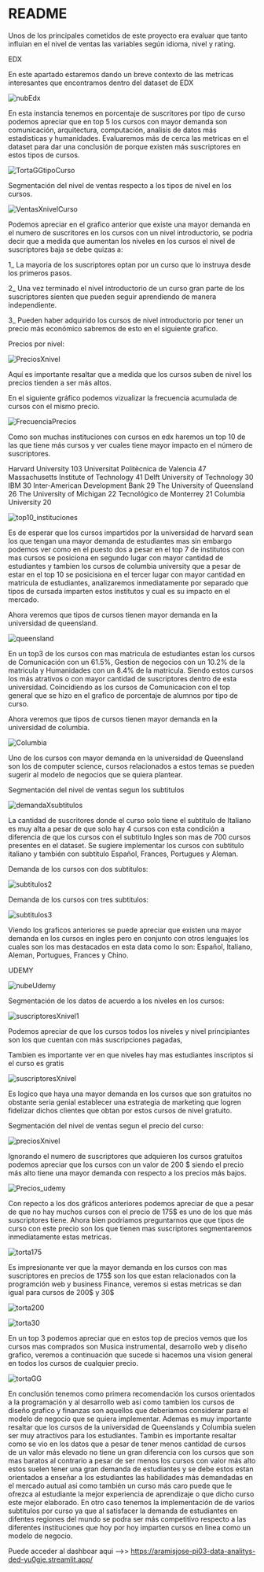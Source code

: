 # README

Unos de los principales cometidos de este proyecto era evaluar que tanto influian en el nivel de ventas las variables según idioma, nivel y rating.



EDX

En este apartado estaremos dando un breve contexto de las metricas interesantes que encontramos dentro del dataset de EDX

![nubEdx](https://github.com/aramisjose/MOOCS_Data-Analitys/assets/67377571/5d487792-98bf-4fed-858d-39c832c994cd)


En esta instancia tenemos en porcentaje de suscritores por tipo de curso podemos apreciar que en top 5 los cursos con mayor demanda son comunicación, arquitectura, computación, analisis de datos más estadisticas y humanidades. Evaluaremos más de cerca las metricas en el dataset para dar una conclusión  de porque existen más suscriptores en estos tipos de cursos.

![TortaGGtipoCurso](https://github.com/aramisjose/MOOCS_Data-Analitys/assets/67377571/f2a1cc8d-b4ed-40ae-aef0-09b8e75836e1)

Segmentación del nivel de ventas respecto a los tipos de nivel en los cursos. 

![VentasXnivelCurso](https://github.com/aramisjose/MOOCS_Data-Analitys/assets/67377571/6d14f324-8682-46b7-b4e5-4db61a3c4d2a)


Podemos apreciar en el grafico anterior que existe una mayor demanda en el numero de suscritores en los cursos con un nivel introductorio, se podria decir que a medida que aumentan los niveles en los cursos el nivel de suscriptores baja se debe quizas a:

1_ La mayoria de los suscriptores optan por un curso que lo instruya desde los primeros pasos.

2_ Una vez terminado el nivel introductorio de un curso gran parte de los suscriptores sienten que pueden seguir aprendiendo de manera independiente. 

3_ Pueden haber adquirido los cursos de nivel introductorio por tener un precio más económico sabremos de esto en el siguiente grafico.

Precios por nivel:

![PreciosXnivel](https://github.com/aramisjose/MOOCS_Data-Analitys/assets/67377571/f2d5ab85-29d4-43c6-b211-d810fe420ef0)

Aquí es importante resaltar que a medida que los cursos suben de nivel los precios tienden a ser más altos.

En el siguiente gráfico podemos vizualizar la frecuencia acumulada de cursos con el mismo precio.

![FrecuenciaPrecios](https://github.com/aramisjose/MOOCS_Data-Analitys/assets/67377571/7b95a834-e6ec-4ceb-a185-de0d28755882)

Como son muchas instituciones con cursos en edx haremos un top 10 de las que tiene  más cursos y ver cuales tiene mayor impacto en el número de suscriptores.

Harvard University                       103
Universitat Politècnica de Valencia       47
Massachusetts Institute of Technology     41
Delft University of Technology            30
IBM                                       30
Inter-American Development Bank           29
The University of Queensland              26
The University of Michigan                22
Tecnológico de Monterrey                  21
Columbia University                       20

![top10_instituciones](https://github.com/aramisjose/MOOCS_Data-Analitys/assets/67377571/538725c2-58a0-4fc3-a131-6ac6d6761832)


Es de esperar que los cursos impartidos por la universidad de harvard sean los que tengan una mayor demanda de estudiantes mas sin embargo podemos ver como en el puesto dos a pesar en el top 7 de institutos con mas cursos se posiciona en segundo lugar con mayor cantidad de estudiantes y tambien los cursos de columbia university que a pesar de estar en el top 10 se posicisiona en el tercer lugar con mayor cantidad en matricula de estudiantes, analizaremos inmediatamente por separado que tipos de cursada imparten estos institutos y cual es su impacto en el mercado.

Ahora veremos que tipos de cursos tienen mayor demanda en la universidad de queensland.

![queensland](https://github.com/aramisjose/MOOCS_Data-Analitys/assets/67377571/9c1fdaa9-5f89-4ee7-ab22-a3deaf90c5ab)

En un top3 de los cursos con mas matricula de estudiantes estan los cursos de Comunicación con un 61.5%, Gestion de negocios con un 10.2% de la matricula y Humanidades con un  8.4% de la matricula. Siendo estos cursos los más atrativos o con mayor cantidad de suscriptores dentro de esta universidad. Coincidiendo as los cursos de Comunicacion con el top general que se hizo en el grafico de porcentaje de alumnos por tipo de curso.

Ahora veremos que tipos de cursos tienen mayor demanda en la universidad de columbia.

![Columbia](https://github.com/aramisjose/MOOCS_Data-Analitys/assets/67377571/8bc8ad33-79ac-4fbc-9268-a3874ba1a1ff)

 Uno de los cursos con mayor demanda en la universidad de Queensland son los de computer science, cursos relacionados a estos temas se pueden sugerir al modelo de negocios que se quiera plantear.

Segmentación del nivel de ventas segun los subtitulos

![demandaXsubtitulos](https://github.com/aramisjose/MOOCS_Data-Analitys/assets/67377571/dee03493-1de7-4c23-9f4e-e3bea8895884)

La cantidad de suscritores donde el curso solo tiene el subtitulo de Italiano es muy alta a pesar de que solo hay 4 cursos con esta condición a diferencia de que los cursos con el subtitulo Ingles son mas de 700 cursos presentes en el dataset. Se sugiere implementar los cursos con subtitulo italiano y también con subtitulo Español, Frances, Portugues y Aleman.

Demanda de los cursos con dos subtitulos:

![subtitulos2](https://github.com/aramisjose/MOOCS_Data-Analitys/assets/67377571/f72decdf-b437-4c92-a3d4-3ec74e8de958)

Demanda de los cursos con tres subtitulos:

![subtitulos3](https://github.com/aramisjose/MOOCS_Data-Analitys/assets/67377571/61d520a0-230f-41ef-b03e-9db46906addd)


Viendo los graficos anteriores se puede apreciar que existen una mayor demanda en los cursos en ingles pero en conjunto con otros lenguajes los cuales son los mas destacados en esta data como lo son: Español, Italiano, Aleman, Portugues, Frances y Chino. 

 
UDEMY


![nubeUdemy](https://github.com/aramisjose/MOOCS_Data-Analitys/assets/67377571/0daa2b29-73b5-4ad5-a239-4b8881d70541)


Segmentación de los datos de acuerdo a los niveles en los cursos:

![suscriptoresXnivel1](https://github.com/aramisjose/MOOCS_Data-Analitys/assets/67377571/0f112555-a30d-4520-aac4-dc3de821e776)


Podemos apreciar de que los cursos todos los niveles y nivel principiantes son los que cuentan con más suscripciones pagadas,

Tambien es importante ver en que niveles hay mas estudiantes inscriptos si el curso es gratis

![suscriptoresXnivel](https://github.com/aramisjose/MOOCS_Data-Analitys/assets/67377571/45c0c0e9-3b47-4ea4-b41a-3e6c62fccdc7)

Es logico que haya una mayor demanda en los cursos que son gratuitos no obstante seria genial establecer una estrategia de marketing que logren fidelizar dichos clientes que obtan por estos cursos de nivel gratuito.

Segmentación del nivel de ventas segun el precio del curso:

![preciosXnivel](https://github.com/aramisjose/MOOCS_Data-Analitys/assets/67377571/69e0348f-bef1-4d95-bbaf-cabb53319164)

Ignorando el numero de suscriptores que adquieren los cursos gratuitos podemos apreciar que los cursos con un valor de 200 $ siendo el precio más alto tiene una mayor demanda con respecto a los precios más bajos.

![Precios_udemy](https://github.com/aramisjose/MOOCS_Data-Analitys/assets/67377571/e7bcc2b4-46ab-4720-a8c6-f58c603935b3)

Con repecto a los dos gráficos anteriores podemos apreciar de que a pesar de que no hay muchos cursos con el precio de 175$ es uno de los que más suscriptores tiene. Ahora bien podriamos preguntarnos que que tipos de curso con este precio son los que tienen mas suscriptores segmentaremos inmediatamente estas metricas.

![torta175](https://github.com/aramisjose/MOOCS_Data-Analitys/assets/67377571/04fc2e16-573b-4885-9bf9-e339123a0ba9)

Es impresionante ver que la mayor demanda en los cursos con mas suscriptores en precios de 175$ son los que estan relacionados con la programción web y business Finance, veremos si estas metricas se dan igual para cursos de 200$ y 30$

![torta200](https://github.com/aramisjose/MOOCS_Data-Analitys/assets/67377571/a90cc608-af3b-48fc-bc76-0693c1178e0f)

![torta30](https://github.com/aramisjose/MOOCS_Data-Analitys/assets/67377571/ed8e0505-415b-462e-9077-ba6bf0c4c3f5)


En un top 3 podemos apreciar que en estos top de precios vemos que los cursos mas comprados son Musica instrumental, desarrollo web y diseño grafico, veremos a continuación que sucede si hacemos una vision general en todos los cursos de cualquier precio.

![tortaGG](https://github.com/aramisjose/MOOCS_Data-Analitys/assets/67377571/feda7ae8-c823-4753-9d09-e53f31338fa7)


En conclusión tenemos como primera recomendación los cursos orientados a la programación y al desarrollo web asi como tambien los cursos de diseño grafico y finanzas son aquellos que deberiamos considerar para el modelo de negocio que se quiera implementar. Ademas es muy importante resaltar que los cursos de la universidad de Queenslands y Columbia suelen ser muy atractivos para los estudiantes. Tambin es importante resaltar como se vio en los datos que a pesar de tener menos cantidad de cursos de un valor más elevado no tiene un gran diferencia con los cursos que son mas baratos al contrario a pesar de ser menos los cursos con valor más alto estos suelen tener una gran demanda de estudiantes y se debe estos estan orientados a enseñar a los estudiantes las habilidades más demandadas en el mercado autual asi como también un curso más caro puede que le ofrezca al estudiante la mejor experiencia de aprendizaje o que dicho curso este mejor elaborado. En otro caso tenemos la implementación de de varios subtitulos por curso ya que al satisfacer la demanda de estudiantes en difentes regiones del mundo se podra ser más competitivo respecto a las diferentes instituciones que hoy por hoy imparten cursos en linea como un modelo de negocio.


Puede acceder al dashboar aqui -->> https://aramisjose-pi03-data-analitys-ded-yu0gje.streamlit.app/  









